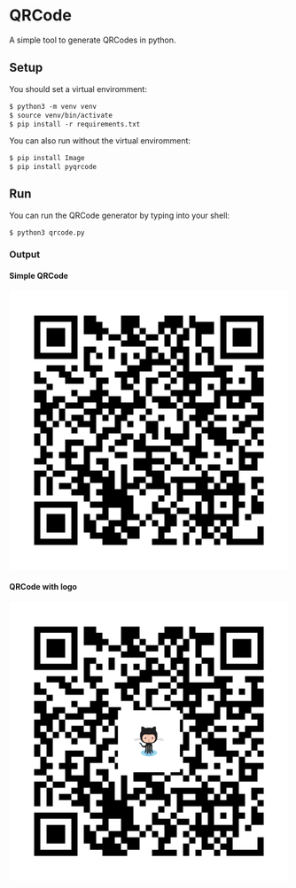 # QRCode

A simple tool to generate QRCodes in python.

## Setup
You should set a virtual enviromment:
```shell
$ python3 -m venv venv
$ source venv/bin/activate
$ pip install -r requirements.txt
```
You can also run without the virtual enviromment:
```shell
$ pip install Image
$ pip install pyqrcode
```
## Run
You can run the QRCode generator by typing into your shell:
``` shell
$ python3 qrcode.py
```
### Output

#### Simple QRCode
![OUTPUT](https://github.com/user-cube/QRCode/blob/master/qrcode.png?raw=true)

#### QRCode with logo
![OUTPUT](https://github.com/user-cube/QRCode/blob/master/QRCodeLogo.png?raw=true)
